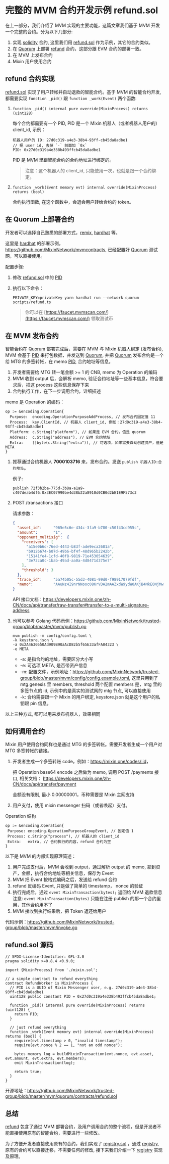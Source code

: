 # 完整的 MVM 合约开发示例 refund.sol

在上一部分，我们介绍了 MVM 实现的主要功能，这篇文章我们基于 MVM 开发一个完整的合约。分为以下几部分:

1. 实现 [solidity](https://docs.soliditylang.org/en/v0.8.13/) 合约, 这里我们用 [refund.sol](#refund-sol-源码) 作为示例，其它的合约类似。
2. 在 [Quorum](/testnet/join) 上部署 [refund](#refund-sol-源码) 合约，这部分跟 EVM 合约的部署一致。
3. 在 MVM 上发布合约
4. Mixin 用户使用合约

## refund 合约实现

[refund.sol](#refund-sol-源码) 实现了用户转帐并自动退款的智能合约。基于 MVM 的智能合约开发, 都需要实现 `function _pid()` 跟 `function _work(Event)` 两个函数:

1. `function _pid() internal pure override(MixinProcess) returns (uint128)`

    每个合约都需要有一个 PID, PID 是一个 Mixin 机器人（或者机器人用户的）client_id, 示例：

    ```text
    机器人用户的 ID: 27d0c319-a4e3-38b4-93ff-cb45da8adbe1
    // 把 user id, 去掉 `-` 前面加 `0x`
    PID: 0x27d0c319a4e338b493ffcb45da8adbe1

    ```

    PID 是 MVM 里跟智能合约的合约地址进行绑定的。

    > 注意：这个机器人的 client_id, 只能使用一次，也就是跟一个合约绑定。

2. `function _work(Event memory evt) internal override(MixinProcess) returns (bool)`

    合约执行函数, 在这个函数中，会退会用户转给合约的 token。

## 在 Quorum 上部署合约

开发者可以选择自己熟悉的部署方式，[remix](https://remix-project.org/), [hardhat](https://hardhat.org/) 等。

这里是 [hardhat](https://hardhat.org/) 的部署示例，<https://github.com/MixinNetwork/mvmcontracts>, 已经配置好 [Quorum](/testnet/join) 测试网，可以直接使用。

配置步骤:

1. 修改 [refund.sol](#refund-sol-源码) 中的 [PID](#refund-合约实现)

2. 执行以下命令：

    ```shell
    PRIVATE_KEY=privateKey yarn hardhat run --network quorum scripts/refund.ts
    ```

    > 你可以在 [https://faucet.mvmscan.com/](https://faucet.mvmscan.com/) 领取测试币

## 在 MVM 发布合约

智能合约在 [Quorum](/testnet/join) 部署完成后，需要在 MVM 与 Mixin 机器人绑定 (发布合约), MVM 会基于 [PID](#refund-合约实现) 来打包数据，并发送到 [Quorum](/testnet/join), 并把 [Quorum](/testnet/join)
发布合约是一个给 MTG 的多签转帐，在 memo [PID](#refund-合约实现), 合约地址等信息。

1. 开发者需要给 MTG 转一笔金额 >= 1 的 CNB, memo 为 Operation 的编码
2. MVM 收到 output 后，会解析 memo, 验证合约地址等一些基本信息，符合要求后，把这 process 这些信息保存下来
3. 合约执行工作，在下一步调用合约，详细描述

memo 是 Operation 的编码：

```golang
op := &encoding.Operation{
  Purpose:  encoding.OperationPurposeAddProcess, // 发布合约固定值 11
  Process:  key.ClientId, // 机器人 client_id, 例如：27d0c319-a4e3-38b4-93ff-cb45da8adbe1 
  Platform: c.String("platform"), // 如果是 EVM 合约，值是 quorum
  Address:  c.String("address"), // EVM 合约地址
  Extra:    []byte(c.String("extra")), // 可选项，如果需要自动创建资产，值是 META
}
```

1. 推荐通过合约机器人 **7000103716** 来，发布合约。发送 `publish 机器人ID:合约地址`。

    例子:

    ```text
    publish 72f3b2ba-775d-3b8a-a1a9-c407deab4df6:0x3EC07990be4d38b22a8910d0CB0d2bE1E9F573c3 
    ```

2. POST /transactions 接口

    请求参数：

    ```json
    {
      "asset_id":     "965e5c6e-434c-3fa9-b780-c50f43cd955c",
      "amount":       "1",
      "opponent_multisig":  {
        "receivers": [
          "a15e0b6d-76ed-4443-b83f-ade9eca2681a",
          "b9126674-b07d-49b6-bf4f-48d965b2242b",
          "15141fe4-1cfd-40f8-9819-71e453054639",
          "3e72ca0c-1bab-49ad-aa0a-4d8471d375e7"
        ],
        "threshold": 3
      },
      "trace_id":     "5a74b05c-55d3-4081-99d0-f98917079fdf",
      "memo":         "AAuNz4I9nrNNooc08KrVDA2mAAZxdW9ydW0AKjB4MkE0NjMwNTUwQWQ5MDlCOTBhQWNEODJiNWY2NUUzM2FmRkEwNDMyMwAETUVUQQ",
    }
    ```

    API 接口文档：<https://developers.mixin.one/zh-CN/docs/api/transfer/raw-transfer#transfer-to-a-multi-signature-address>

3. 也可以参考 Golang 代码示例：<https://github.com/MixinNetwork/trusted-group/blob/master/mvm/publish.go>

    ```shell
    mvm publish -m config/config.toml \
    -k keystore.json \
    -a 0x2A4630550Ad909B90aAcD82b5f65E33afFA04323 \
    -e META
    ```

    * -a: 是指合约的地址，需要区分大小写
    * -e: 可选项 META, 是否带资产信息
    * -m: 配置文件，示例地址：<https://github.com/MixinNetwork/trusted-group/blob/master/mvm/config/config.example.toml>, 这里只用到了 mtg.genesis 里 members, threshold 两个配置
      members 是，mtg 里的多签节点的 id, 示例中的是真实的测试网的 mtg 节点, 可以直接使用
    * -k: 合约需要跟一个 Mixin 的用户绑定, keystore.json 就是这个用户的私钥跟 pin 信息。

以上三种方式, 都可以用来发布机器人，效果相同

## 如何调用合约

Mixin 用户使用合约同样也是通过 MTG 的多签转帐。需要开发者生成一个用户对 MTG 多签转帐的链接。

1. 开发者生成一个多签转账 code，例如：<https://mixin.one/codes/:id>，

   把 Operation base64 encode 之后做为 memo, 调用 POST /payments 接口, 相关文档：
   <https://developers.mixin.one/zh-CN/docs/api/transfer/payment>

   金额没有限制, 最小 0.00000001，币种需要是 Mixin 主网支持

2. 用户支付，使用 mixin messenger 扫码（或者唤起）支付。

Operation 结构

```golang
op := &encoding.Operation{
 Purpose: encoding.OperationPurposeGroupEvent, // 固定值 1
 Process: c.String("process"), // 机器人的 client_id
 Extra:   extra, // 合约执行的内容，refund 合约为空
}
```

以下是 MVM 的内部实现原理简述：

1. 用户完成支付后，MVM 会收到 output，通过解析 output 的 memo, 拿到资产，金额，执行合约地址等相关信息，保存为 Event
2. MVM 把 Event 按格式编码之后，发送给 refund 合约
3. refund 反编码 Event, 只是做了简单的 timestamp， nonce 的验证
4. 执行完成后，通过 `event MixinTransaction(bytes);`  返回给 MVM 退款信息
   注意: `event MixinTransaction(bytes)` 只能在注册 publish 的那一个合约里用，其他合约用不了
5. MVM 接收到执行结果后，把 Token 返还给用户

代码示例：<https://github.com/MixinNetwork/trusted-group/blob/master/mvm/invoke.go>

## refund.sol 源码

```solidity
// SPDX-License-Identifier: GPL-3.0
pragma solidity >=0.8.4 <0.9.0;

import {MixinProcess} from './mixin.sol';

// a simple contract to refund everything
contract RefundWorker is MixinProcess {
  // PID is a UUID of Mixin Messenger user, e.g. 27d0c319-a4e3-38b4-93ff-cb45da8adbe1
  uint128 public constant PID = 0x27d0c319a4e338b493ffcb45da8adbe1;

  function _pid() internal pure override(MixinProcess) returns (uint128) {
    return PID;
  }

  // just refund everything
  function _work(Event memory evt) internal override(MixinProcess) returns (bool) {
    require(evt.timestamp > 0, "invalid timestamp");
    require(evt.nonce % 2 == 1, "not an odd nonce");

    bytes memory log = buildMixinTransaction(evt.nonce, evt.asset, evt.amount, evt.extra, evt.members);
    emit MixinTransaction(log);

    return true;
  }
}
```

开源地址：<https://github.com/MixinNetwork/trusted-group/blob/master/mvm/quorum/contracts/refund.sol>

## 总结

[refund](#refund-sol-源码) 包含了通过 MVM 部署合约，及用户调用合约的整个流程，但是开发者不能直接使用原有的智能合约，需要进行一些修改。

为了方便开发者直接使用原有的合约，我们实现了 [registry.sol](./registry) ，通过 [registry](./registry), 原有的合约可以直接迁移，不需要任何的修改, 接下来我们介绍一下 [registry](./registry) 实现及原理。
